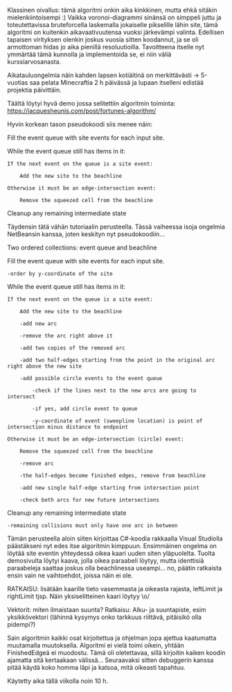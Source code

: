 

Klassinen oivallus: tämä algoritmi onkin aika kinkkinen, mutta ehkä sitäkin mielenkiintoisempi :) Vaikka voronoi-diagrammi sinänsä on simppeli juttu ja toteutettavissa bruteforcella laskemalla jokaiselle pikselille lähin site, tämä algoritmi on kuitenkin aikavaativuutensa vuoksi järkevämpi valinta. Edellisen tapaisen virityksen olenkin joskus vuosia sitten koodannut, ja se oli armottoman hidas jo aika pienillä resoluutioilla. Tavoitteena itselle nyt ymmärtää tämä kunnolla ja implementoida se, ei niin väliä kurssiarvosanasta.

Aikatauluongelmia näin kahden lapsen kotiäitinä on merkittävästi -> 5-vuotias saa pelata Minecraftia 2 h päivässä ja lupaan itselleni edistää projektia päivittäin.

Täältä löytyi hyvä demo jossa selitettiin algoritmin toiminta: https://jacquesheunis.com/post/fortunes-algorithm/

Hyvin korkean tason pseudokoodi siis menee näin:


Fill the event queue with site events for each input site.

While the event queue still has items in it:

    If the next event on the queue is a site event:
	
        Add the new site to the beachline
		
    Otherwise it must be an edge-intersection event:
	
        Remove the squeezed cell from the beachline
		
Cleanup any remaining intermediate state


Täydensin tätä vähän tutoriaalin perusteella. Tässä vaiheessa isoja ongelmia NetBeansin kanssa, joten keskityn nyt pseudokoodiin...


Two ordered collections: event queue and beachline

Fill the event queue with site events for each input site.


	-order by y-coordinate of the site	
	
While the event queue still has items in it:

    If the next event on the queue is a site event:
	
        Add the new site to the beachline
		
		-add new arc
		
		-remove the arc right above it
		
		-add two copies of the removed arc
		
		-add two half-edges starting from the point in the original arc right above the new site
		
		-add possible circle events to the event queue
		
			-check if the lines next to the new arcs are going to intersect
			
			-if yes, add circle event to queue
			
			-y-coordinate of event (sweepline location) is point of intersection minus distance to endpoint
			
    Otherwise it must be an edge-intersection (circle) event:
	
        Remove the squeezed cell from the beachline
		
		-remove arc
		
		-the half-edges become finished edges, remove from beachline
		
		-add new single half-edge starting from intersection point
		
		-check both arcs for new future intersections
		
Cleanup any remaining intermediate state

	-remaining collisions must only have one arc in between

Tämän perusteella aloin siiten kirjoittaa C#-koodia rakkaalla Visual Studiolla päästäkseni nyt edes itse algoritmin kimppuun. Ensimmäinen ongelma on löytää site eventin yhteydessä oikea kaari uuden siten yläpuolelta. Tuolta demosivulta löytyi kaava, jolla oikea paraabeli löytyy, mutta identtisiä paraabeleja saattaa joskus olla beachlinessa useampi... no, päätin ratkaista ensin vain ne vaihtoehdot, joissa näin ei ole.

RATKAISU: lisätään kaarille tieto vasemmasta ja oikeasta rajasta, leftLimit ja rightLimit tjsp. Näin yksiselitteinen kaari löytyy \o/

Vektorit: miten ilmaistaan suunta? Ratkaisu: Alku- ja suuntapiste, esim yksikkövektori (lähinnä kysymys onko tarkkuus riittävä, pitäisikö olla pidempi?)

Sain algoritmin kaikki osat kirjoitettua ja ohjelman jopa ajettua kaatumatta muutamalla muutoksella. Algoritmi ei vielä toimi oikein, yhtään FinishedEdgeä ei muodostu. Tämä oli oletettavaa, sillä kirjoitin kaiken koodin ajamatta sitä kertaakaan välissä... Seuraavaksi sitten debuggerin kanssa pitää käydä koko homma läpi ja katsoa, mitä oikeasti tapahtuu.

Käytetty aika tällä viikolla noin 10 h.